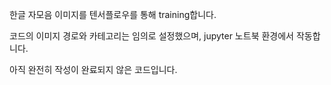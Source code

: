 한글 자모음 이미지를 텐서플로우를 통해 training합니다.

코드의 이미지 경로와 카테고리는 임의로 설정했으며, jupyter 노트북 환경에서 작동합니다.

아직 완전히 작성이 완료되지 않은 코드입니다. 
